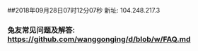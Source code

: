 ##2018年09月28日07时12分07秒 新址: 104.248.217.3
### 兔友常见问题及解答: https://github.com/wanggonging/d/blob/w/FAQ.md

